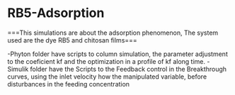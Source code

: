 # RB5-Adsorption

===This simulations are about the adsorption phenomenon, The system used are the dye RB5 and chitosan films===

-Phyton folder have scripts to column simulation, the parameter adjustment to the coeficient kf and the optimization in a profile of kf along time.
-Simulik folder have the Scripts to the Feedback control in the Breakthrough curves, using the inlet velocity how the manipulated variable, 
 before disturbances in the feeding concentration 
